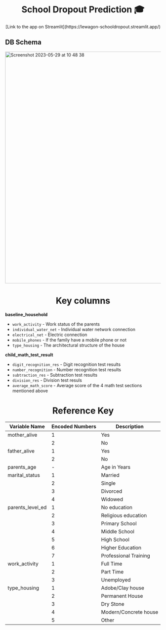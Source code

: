 <div align="center">
<h1>School Dropout Prediction 🎓</h1>
<p>[Link to the app on Streamlit](https://lewagon-schooldropout.streamlit.app/)</p>
</div>

## DB Schema
<img width="748" alt="Screenshot 2023-05-29 at 10 48 38" src="https://github.com/neylabelmaachi/schoolpred/assets/37574368/9de5e612-48f2-4d28-8173-f568719d9338">


<div align="center">
<h1>Key columns</h1>
</div>

**baseline_household**
 - `work_activity` - Work status of the parents
 - `individual_water_net` - Individual water network connection
 - `electrical_net` - Electric connection
 - `mobile_phones` - If the family have a mobile phone or not
 - `type_housing` - The architectural structure of the house 

**child_math_test_result**
 - `digit_recognition_res` - Digit recognition test results
 - `number_recognition` - Number recognition test results
 - `subtraction_res` - Subtraction test results
 - `division_res` - Division test resuls
 - `average_math_score` - Average score of the 4 math test sections mentioned above 


<div align="center">
<h1>Reference Key</h1>
</div>

| Variable Name   | Encoded Numbers | Description |
|-----------------|------|-------------|
| mother_alive    | 1    | Yes         |
|                 | 2    | No          |
| father_alive    | 1    | Yes         |
|                 | 2    | No          |
| parents_age     | -    | Age in Years|
| marital_status  | 1    | Married     |
|                 | 2    | Single      |
|                 | 3    | Divorced    |
|                 | 4    | Widowed     |
| parents_level_ed| 1    | No education|
|                 | 2    | Religious education|
|                 | 3    | Primary School|
|                 | 4    | Middle School|
|                 | 5    | High School|
|                 | 6    | Higher Education|
|                 | 7    | Professional Training|
| work_activity   | 1    | Full Time|
|                 | 2    | Part Time|
|                 | 3    | Unemployed|
| type_housing    | 1    | Adobe/Clay house|
|                 | 2    | Permanent House|
|                 | 3    | Dry Stone|
|                 | 4    | Modern/Concrete house|
|                 | 5    | Other|

